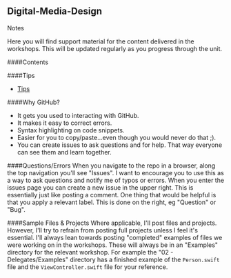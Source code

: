 ## Digital-Media-Design
Notes

Here you will find support material for the content delivered in the workshops. This will be updated regularly as you progress through the unit.

####Contents
<!--+ [01 - Intro](https://github.com/KyleGoslan/Digital-Media-Design/tree/master/01%20-%20Intro%20%26%20Objects)  -->

####Tips
+ [Tips](https://github.com/KyleGoslan/Digital-Media-Design/blob/master/Tips.md) 

####Why GitHub?
+ It gets you used to interacting with GitHub.
+ It makes it easy to correct errors. 
+ Syntax highlighting on code snippets.  
+ Easier for you to copy/paste...even though you would never do that ;).   
+ You can create issues to ask questions and for help. That way everyone can see them and learn together. 

####Questions/Errors
When you navigate to the repo in a browser, along the top navigation you'll see "Issues". I want to encourage you to use this as a way to ask questions and notify me of typos or errors. When you enter the issues page you can create a new issue in the upper right. This is essentially just like posting a comment. One thing that would be helpful is that you apply a relevant label. This is done on the right, eg "Question" or "Bug".

####Sample Files & Projects
Where applicable, I'll post files and projects. However, I'll try to refrain from posting full projects unless I feel it's essential. I'll always lean towards posting "completed" examples of files we were working on in the workshops. These will always be in an "Examples" directory for the relevant workshop. For example the "02 - Delegates/Examples" directory has a finished example of the `Person.swift` file and the `ViewController.swift` file for your reference. 



